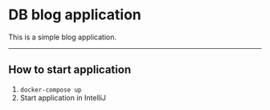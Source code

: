 # DB blog application
This is a simple blog application.

---

## How to start application
1. `docker-compose up`
2. Start application in IntelliJ